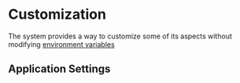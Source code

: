# Customization

The system provides a way to customize some of its aspects without modifying [environment variables](../../documentation/setup/env-vars.md)

## Application Settings


